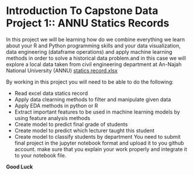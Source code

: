 # Introduction To Capstone Data Project 1:: ANNU Statics Records
In this project we will be learning how do we combine everything we learn about your R and Python programming skills and your data visualization, data engineering (dataframe operations) and apply machine learning methods in order to solve a historical data problem.and in this case we will explore a local data taken from civil engineering department at An-Najah National University (ANNU) [statics record.xlsx](https://github.com/Abdel-Razzak/ADS/blob/Capstone-Project-1/statics%20recods.xlsx)

By working in this project you will need to be able to do the following:
* Read excel data statics record
* Apply data clearning methods to filter and manipulate given data
* Apply EDA methods in python or R
* Extract important features to be used in machine learning models by using feature analysis methods
* Create model to predict final grade of students
* Create model to predict which lecturer taught this student
* Create model to classify students by department
You need to submit final project in the jupyter notebook format and upload it to you github account.
make sure that you explain your work properly and integrate it to your notebook file.

**Good Luck**



